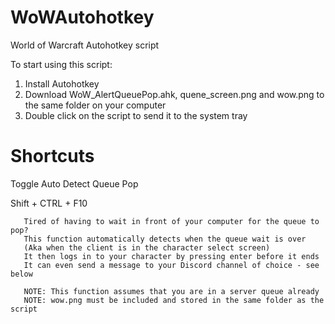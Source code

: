 # WoWAutohotkey
World of Warcraft Autohotkey script

To start using this script:
1. Install Autohotkey
2. Download WoW_AlertQueuePop.ahk, quene_screen.png and wow.png to the same folder on your computer
3. Double click on the script to send it to the system tray



# Shortcuts
 

   Toggle Auto Detect Queue Pop
   
   Shift + CTRL + F10
   
       Tired of having to wait in front of your computer for the queue to pop?
       This function automatically detects when the queue wait is over
       (Aka when the client is in the character select screen)
       It then logs in to your character by pressing enter before it ends
       It can even send a message to your Discord channel of choice - see below
       
       NOTE: This function assumes that you are in a server queue already
       NOTE: wow.png must be included and stored in the same folder as the script
